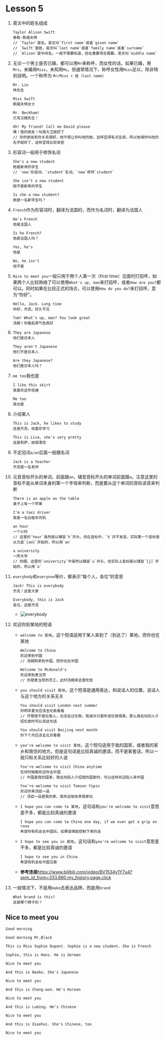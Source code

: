 # Lesson 5

1. 英文中的姓名组成

   ```
   Taylor Alison Swift
   泰勒·斯威夫特
   // `Taylor`是名，英文叫`first name`或者`given name`
   // `Swift`是姓，英文叫`last name`或者`family name`或者`surname`
   // `Alison`是中间名，一般不需要知道，但在重要场合需要。英文叫`middle name`
   ```

2. 无论一个男士是否已婚，都可以用`Mr`来称呼，而女性的话，如果已婚，用`Mrs`，未婚用`Miss`，未知用`Ms`。但通常情况下，称呼女性用`Miss`足以，除非特别说明。一个称呼为 `Mr/Miss + 姓（last name）`

   ```
   Mr. Lin
   林先生

   Miss Swift
   斯威夫特女士

   Mr. Beckham!
   贝克汉姆先生！

   Oh! My friend! Call me David please
   噢！我的朋友！叫我大卫就好了
   // 你的朋友和你关系很好，他不想让你叫他的姓，这样显得有点生疏，所以他请你叫他的名字就好了，这样显得比较亲密
   ```

3. 形容词一般用于修饰名词

   ```
   She's a new student
   她是新来的学生
   // `new`形容词，`student`名词，`new`修饰`student`

   She isn't a new student
   她不是新来的学生

   Is she a new student?
   她是一名新学生吗？
   ```

4. `French`作为形容词时，翻译为法国的，而作为名词时，翻译为法国人

   ```
   He's French
   他是法国人

   Is he French?
   他是法国人吗？

   Yes, he's
   他是

   No, he isn't
   他不是
   ```

5. `Nice to meet you`一般只用于两个人第一次（first time）见面时打招呼，如果两个人比较熟络了可以使用`What's up, man`来打招呼，或者`How are you?`都可以。同时如果在比较正式的场合，可以使用`How do you do?`来打招呼，意为“你好”。

   ```
   Hello, Jack. Long time
   你好，杰克。好久不见

   Tom! What's up, man? You look great
   汤姆！你看起来气色真好
   ```

6. ```
   They are Japanese
   他们是日本人

   They aren't Japanese
   他们不是日本人

   Are they Japanese?
   他们是日本人吗？
   ```

7. `me too`我也是

   ```
   I like this skirt
   我喜欢这件短裙

   Me too
   我也是
   ```

8. 介绍某人

   ```
   This is Jack, he likes to study
   这是杰克，他喜欢学习

   This is Lisa, she's very pretty
   这是莉萨，她很漂亮
   ```

9. 不定冠词`a/an`后面一般跟名词

   ```
   Jack is a teacher
   杰克是一名老师
   ```

10. 元音音标开头的单词，前面跟`an`，辅音音标开头的单词前面跟`a`。注意这里的音标不是从单词本身的第一个字母来判断，而是要从这个单词的音标读音来判断

    ```
    There is an apple on the table
    桌子上有一个苹果

    I'm a taxi driver
    我是一名出租车司机

    an hour
    一个小时
    // 这里的`hour`虽然是以辅音`h`开头，但在音标中，`h`并不发音，实际第一个音标是从元音`[aʊ]`开始的，所以用`an`

    a university
    一所大学
    // 同理，这里的`university`中虽然以辅音`u`开头，但实际上音标是以辅音`[j]`开始的，所以用`a`
    ```

11. `everybody`和`everyone`等价，都表示“每个人，各位”的意思

    ```
    Jack! This is everybody
    杰克！这是大家

    Everybody, this is Jack
    各位，这是杰克
    ```

    - ![everybody](/images/Lesson6/1.png)

12. 欢迎你到某地的短语

    - `welcome to 某地`，这个短语适用于某人来到了（到达了）某地，而你也在某地

      ```
      Welcome to China
      欢迎来到中国
      // 汤姆刚来到中国，而你也在中国

      Welcome to Mcdonald's
      欢迎来到麦当劳
      // 你是麦当劳的员工，此时汤姆来这里吃饭
      ```

    - `you should visit 某地`，这个短语是通用表达，和说话人的位置，说话人与这个地方的关系无关

      ```
      You should visit London next summer
      你明年夏天应该去伦敦看看
      // 尽管我不是伦敦人，也没去过伦敦，我或许只是听说伦敦很美，那么我在向别人介绍伦敦时可以说这句话

      You should visit Beijing next month
      你下个月应该去北京看看
      ```

    - `you're welcome to visit 某地`，这个短句适用于我的国家，或者我的家乡和我住的地方。但是这句话是比较真诚的邀请，而不是客套话，所以一般只和关系比较好的人说

      ```
      You're welcome to visit China anytime
      任何时候都欢迎你去中国
      // 中国是我的国家，我在向别人介绍我的国家时，可以这样欢迎别人来中国

      You're welcome to visit Tomson Yipin
      欢迎你来汤臣一品
      // 汤臣一品是我的家，我欢迎朋友来我家玩
      ```

    - `I hope you can come to 某地`，这句话和`you're welcome to visit`意思差不多，都是比较真诚的邀请

      ```
      I hope you can come to China one day, if we ever get a grip on rona
      希望你有机会去中国玩，如果疫情能控制下来的话
      ```

    - `I hope to see you in 某地`，这句话和`you're welcome to visit`意思差不多，都是比较真诚的邀请

      ```
      I hope to see you in China
      希望有机会在中国见面
      ```

    - **参考连接**<https://www.bilibili.com/video/BV1534y1Y7u4?spm_id_from=333.880.my_history.page.click>

13. 一般情况下，不是用`make`去表达品牌，而是用`brand`

    ```
    What brand is this?
    这是哪个牌子的？
    ```

## Nice to meet you

```
Good morning

Good morning Mr.Black

This is Miss Sophie Dupont. Sophie is a new student. She is French

Sophie, this is Hans. He is German

Nice to meet you

And this is Naoko. She's Japanese

Nice to meet you

And this is Chang-woo. He's Korean

Nice to meet you

And this is Luming. He's Chinese

Nice to meet you

And this is Xiaohui. She's Chinese, too

Nice to meet you
```
